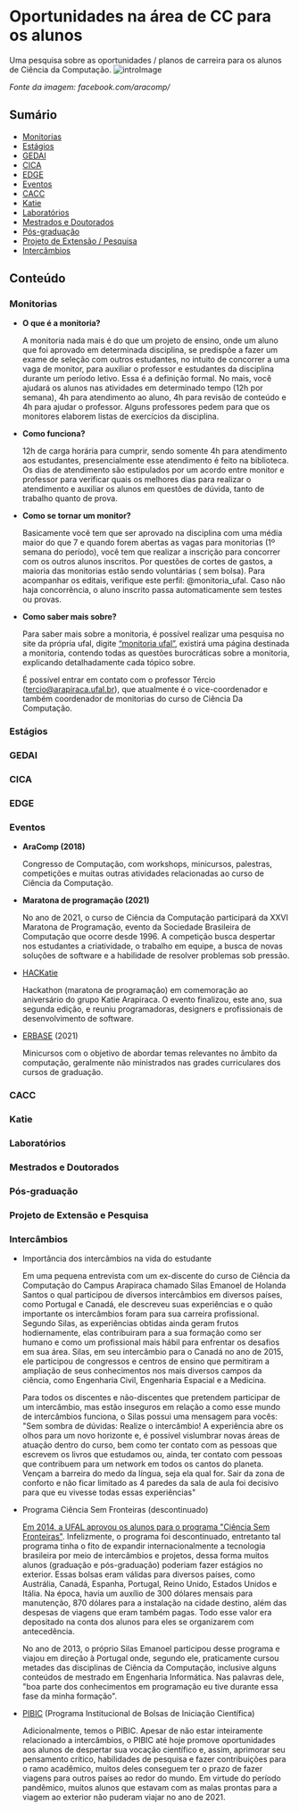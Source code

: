 # Oportunidades na área de CC para os alunos
Uma pesquisa sobre as oportunidades / planos de carreira para os alunos de Ciência da Computação.
![introImage](https://scontent.fmcz1-1.fna.fbcdn.net/v/t31.18172-8/1009119_647771418585599_1290761362_o.jpg?_nc_cat=107&ccb=1-5&_nc_sid=973b4a&_nc_ohc=6VSA3pA6dkYAX8Azryu&_nc_ht=scontent.fmcz1-1.fna&oh=c3a46fd48fe79a28f81403ccadb50f84&oe=61C7FB6D)

*Fonte da imagem: facebook.com/aracomp/*

## Sumário
  - [Monitorias](#monitorias)
  - [Estágios](#estágios)
  - [GEDAI](#gedai)
  - [CICA](#cica)
  - [EDGE](#edge)
  - [Eventos](#eventos)
  - [CACC](#cacc)
  - [Katie](#katie)
  - [Laboratórios](#laboratórios)
  - [Mestrados e Doutorados](#mestrados-e-doutorados)
  - [Pós-graduação](#pós-graduação)
  - [Projeto de Extensão / Pesquisa](#projeto-de-extensão-e-pesquisa)
  - [Intercâmbios](#intercâmbios)

## Conteúdo
### Monitorias
- **O que é a monitoria?**

    A monitoria nada mais é do que um projeto de ensino, onde um aluno   que foi aprovado em determinada disciplina, se predispõe a fazer um exame de seleção com outros estudantes, no intuito de concorrer a uma vaga de monitor, para auxiliar o professor e estudantes da disciplina durante um período letivo. Essa é a definição formal. No mais, você ajudará os alunos nas atividades em determinado tempo (12h por semana), 4h para atendimento ao aluno, 4h para revisão de conteúdo e 4h para ajudar o professor. Alguns professores pedem para que os monitores elaborem listas de exercícios da disciplina.

- **Como funciona?**

    12h de carga horária para cumprir, sendo somente 4h para atendimento aos estudantes, presencialmente esse atendimento é feito na biblioteca. Os dias de atendimento são estipulados por um acordo entre monitor e professor para verificar quais os melhores dias para realizar o atendimento e auxiliar os alunos em questões de dúvida, tanto de trabalho quanto de prova.

- **Como se tornar um monitor?**

     Basicamente você tem que ser aprovado na disciplina com uma média maior do que 7 e quando forem abertas as vagas para monitorias (1º semana do período), você tem que realizar a inscrição para concorrer com os outros alunos inscritos. Por questões de cortes de gastos, a maioria das monitorias estão sendo voluntárias ( sem bolsa). Para acompanhar os editais, verifique este perfil: @monitoria_ufal.  Caso não haja concorrência, o aluno inscrito passa automaticamente sem testes ou provas.

- **Como saber mais sobre?**

     Para saber mais sobre a monitoria, é possível realizar uma pesquisa no site da própria ufal, digite [“monitoria ufal”](https://ufal.br/@@search?SearchableText=monitorias), existirá uma página destinada a monitoria, contendo todas as questões burocráticas sobre a monitoria, explicando detalhadamente cada tópico sobre. 

     É possível entrar em contato com o professor Tércio (tercio@arapiraca.ufal.br), que atualmente é o vice-coordenador e também coordenador de monitorias do curso de  Ciência Da Computação.

### Estágios
### GEDAI
### CICA
### EDGE
### Eventos
- **AraComp (2018)**

    Congresso de Computação, com workshops, minicursos, palestras, competições e muitas outras atividades relacionadas ao curso de Ciência da Computação.

- **Maratona de programação (2021)**

    No ano de 2021, o curso de Ciência da Computação participará da XXVI Maratona de Programação, evento da Sociedade Brasileira de Computação que ocorre desde 1996. A competição busca despertar nos estudantes a criatividade, o trabalho em equipe, a busca de novas soluções de software e a habilidade de resolver problemas sob pressão.

- [HACKatie](https://doity.com.br/hackatie)

    Hackathon (maratona de programação) em comemoração ao aniversário do grupo Katie Arapiraca. O evento finalizou, este ano, sua segunda edição, e reuniu programadoras, designers e profissionais de desenvolvimento de software.

- [ERBASE](https://erbase2021.ifal.edu.br/index.html) (2021)

    Minicursos com o objetivo de abordar temas relevantes no âmbito da computação, geralmente não ministrados nas grades curriculares dos cursos de graduação.

### CACC
### Katie
### Laboratórios
### Mestrados e Doutorados
### Pós-graduação
### Projeto de Extensão e Pesquisa
### Intercâmbios
- Importância dos intercâmbios na vida do estudante
    
   Em uma pequena entrevista com um ex-discente do curso de Ciência da Computação do Campus Arapiraca chamado Silas Emanoel de Holanda Santos o qual participou de diversos intercâmbios em diversos países, como Portugal e Canadá, ele descreveu suas experiências e o quão importante os intercâmbios foram para sua carreira profissional. Segundo Silas, as experiências obtidas ainda geram frutos hodiernamente, elas contribuiram para a sua formação como ser humano e como um profissional mais hábil para enfrentar os desafios em sua área. Silas, em seu intercâmbio para o Canadá no ano de 2015, ele participou de congressos e centros de ensino que permitiram a ampliação de seus conhecimentos nos mais diversos campos da ciência, como Engenharia Civil, Engenharia Espacial e a Medicina.

   Para todos os discentes e não-discentes que pretendem participar de um intercâmbio, mas estão inseguros em relação a como esse mundo de intercâmbios funciona, o Silas possui uma mensagem para vocês: "Sem sombra de dúvidas: Realize o intercâmbio! A experiência abre os olhos para um novo horizonte e, é possível vislumbrar novas áreas de atuação dentro do curso, bem como ter contato com as pessoas que escrevem os livros que estudamos ou, ainda, ter contato com pessoas que contribuem para um network em todos os cantos do planeta. Vençam a barreira do medo da língua, seja ela qual for. Sair da zona de conforto e não ficar limitado as 4 paredes da sala de aula foi decisivo para que eu vivesse todas essas experiências"

- Programa Ciência Sem Fronteiras (descontinuado)

    [Em 2014, a UFAL aprovou os alunos para o programa "Ciência Sem Fronteiras"](https://ufal.br/ufal/noticias/2012/07/ufal-aprova-alunos-para-o-programa-ciencia-sem-fronteiras). Infelizmente, o programa foi descontinuado, entretanto tal programa tinha o fito de expandir internacionalmente a tecnologia brasileira por meio de intercâmbios e projetos, dessa forma muitos alunos (graduação e pós-graduação) poderiam fazer estágios no exterior. Essas bolsas eram válidas para diversos países, como Austrália, Canadá, Espanha, Portugal, Reino Unido, Estados Unidos e Itália. Na época, havia um auxílio de 300 dólares mensais para manutenção, 870 dólares para a instalação na cidade destino, além das despesas de viagens que eram também pagas. Todo esse valor era depositado na conta dos alunos para eles se organizarem com antecedência. 
    
    No ano de 2013, o próprio Silas Emanoel participou desse programa e viajou em direção à Portugal onde, segundo ele, praticamente cursou metades das disciplinas de Ciência da Computação, inclusive alguns conteúdos de mestrado em Engenharia Informática. Nas palavras dele, "boa parte dos conhecimentos em programação eu tive durante essa fase da minha formação".


- [PIBIC](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) (Programa Institucional de Bolsas de Iniciação Científica)

    Adicionalmente, temos o PIBIC. Apesar de não estar inteiramente relacionado a intercâmbios, o PIBIC até hoje promove oportunidades aos alunos de despertar sua vocação científico e, assim, aprimorar seu pensamento crítico, habilidades de pesquisa e fazer contribuições para o ramo acadêmico, muitos deles conseguem ter o prazo de fazer viagens para outros países ao redor do mundo. Em virtude do período pandêmico, muitos alunos que estavam com as malas prontas para a viagem ao exterior não puderam viajar no ano de 2021.

